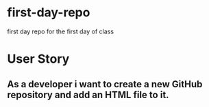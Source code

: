 # first-day-repo
first day repo for the first day of class
# User Story
## As a developer i want to create a new GitHub repository and add an HTML file to it.
